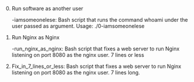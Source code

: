 0. Run software as another user

	-iamsomeonelese: Bash script that runs the command whoami under the user passed as argument.
	Usage: ./0-iamsomeonelese <user>

1. Run Nginx as Nginx

	-run_nginx_as_nginx: Bash script that fixes a web server to run Nginx listening on port 8080 as the nginx user.
	7 lines or less

100. Fix_in_7_lines_or_less: Bash script that fixes a web server to run Nginx listening on port 8080 as the nginx user.
	7 lines long.
